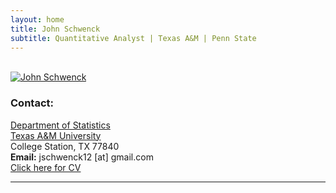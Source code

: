```yaml
---
layout: home
title: John Schwenck
subtitle: Quantitative Analyst | Texas A&M | Penn State
---
```


<div class="container">
<div class="row">&nbsp;</div>
<div class="row">
	<div class="col-md-3"><a class="thumb" href="#">
		<img src="assets/img/Schwenck - Headshot 4.jpg" class="img-responsive" alt="John Schwenck"/></a>
	</div>
	<div class="col-md-6">
	<h3>Contact:</h3>
		<p> <a href = "http://www.stat.tamu.edu"> Department of Statistics</a> <br>
		<a href="http://www.tamu.edu"> Texas A&M University </a> <br>
		College Station, TX 77840 <br>
		<strong>Email:</strong> jschwenck12 [at] gmail.com <br>
		<a href = "https://johnschwenck.github.io/Schwenck - Resume.pdf" target="_blank">Click here for CV</a>
		</p>
	</div>
</div>
	
<hr>

</div>
